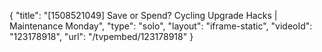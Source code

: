 {
    "title": "[1508521049] Save or Spend? Cycling Upgrade Hacks | Maintenance Monday",
    "type": "solo",
    "layout": "iframe-static",
    "videoId": "123178918",
    "url": "\/tvpembed\/123178918"
}